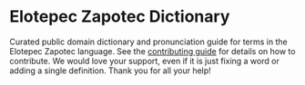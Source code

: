 
# Elotepec Zapotec Dictionary

Curated public domain dictionary and pronunciation guide for terms in the Elotepec Zapotec language. See the [contributing guide](https://github.com/drumworkteam/term/blob/make/.github/contributing.md) for details on how to contribute. We would love your support, even if it is just fixing a word or adding a single definition. Thank you for all your help!